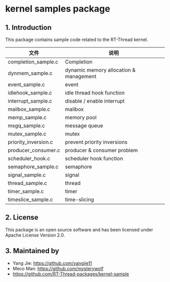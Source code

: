 # kernel samples package

## 1. Introduction

This package contains sample code related to the RT-Thread kernel.

| 文件 | 说明 |
| ---- | ---- |
| completion_sample.c | Completion |
| dynmem_sample.c | dynamic memory allocation & management |
| event_sample.c  | event |
| idlehook_sample.c  | idle thread hook function |
| interrupt_sample.c | disable / enable interrupt |
| mailbox_sample.c | mailbox |
| memp_sample.c  | memory pool |
| msgq_sample.c | message queue |
| mutex_sample.c  | mutex |
| priority_inversion.c | prevent priority inversions |
| producer_consumer.c | producer & consumer problem |
| scheduler_hook.c | scheduler hook function |
| semaphore_sample.c | semaphore |
| signal_sample.c  | signal |
| thread_sample.c | thread |
| timer_sample.c  | timer |
| timeslice_sample.c  | time-slicing |


## 2. License

This package is an open source software and has been licensed under Apache License Version 2.0.



## 3. Maintained by

* Yang Jie: https://github.com/yangjie11
* Meco Man:  https://github.com/mysterywolf
* https://github.com/RT-Thread-packages/kernel-sample
